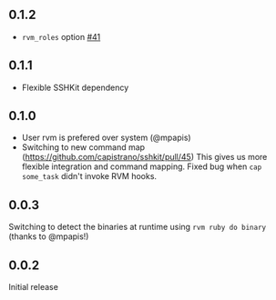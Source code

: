 ## 0.1.2

* `rvm_roles` option [#41](https://github.com/capistrano/rvm/pull/41)

## 0.1.1

* Flexible SSHKit dependency

## 0.1.0

* User rvm is prefered over system (@mpapis)
* Switching to new command map (https://github.com/capistrano/sshkit/pull/45)
  This gives us more flexible integration and command mapping.
  Fixed bug when `cap some_task` didn't invoke RVM hooks.

## 0.0.3
Switching to detect the binaries at runtime using `rvm ruby do binary` (thanks to @mpapis!)

## 0.0.2

Initial release
